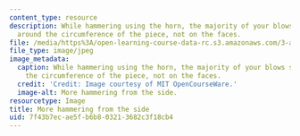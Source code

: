 ```yaml
---
content_type: resource
description: While hammering using the horn, the majority of your blows should be
  around the circumference of the piece, not on the faces.
file: /media/https%3A/open-learning-course-data-rc.s3.amazonaws.com/3-a04-modern-blacksmithing-and-physical-metallurgy-fall-2008/7f43b7ecae5fb6b803213682c3f18cb4_067.jpg
file_type: image/jpeg
image_metadata:
  caption: While hammering using the horn, the majority of your blows should be around
    the circumference of the piece, not on the faces.
  credit: 'Credit: Image courtesy of MIT OpenCourseWare.'
  image-alt: More hammering from the side.
resourcetype: Image
title: More hammering from the side
uid: 7f43b7ec-ae5f-b6b8-0321-3682c3f18cb4
---
```

